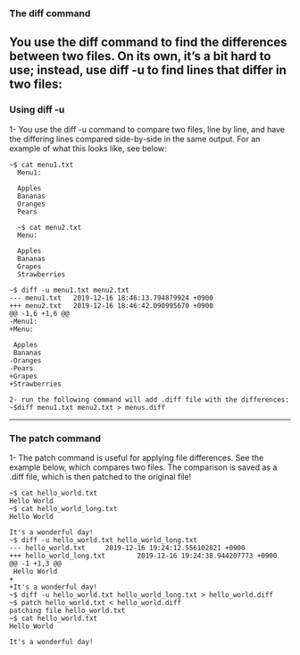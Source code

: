 ### The diff command
You use the diff command to find the differences between two files. On its own, it’s a bit hard to use; 
instead, use diff -u to find lines that differ in two files:
--
### Using diff -u
1- You use the diff -u command to compare two files, line by line, and have the differing lines compared side-by-side in the same output.
  For an example of what this looks like, see below:
  ```
  ~$ cat menu1.txt 
    Menu1:
    
    Apples
    Bananas
    Oranges
    Pears
    
    ~$ cat menu2.txt 
    Menu:
    
    Apples
    Bananas
    Grapes
    Strawberries

  ~$ diff -u menu1.txt menu2.txt 
  --- menu1.txt   2019-12-16 18:46:13.794879924 +0900
  +++ menu2.txt   2019-12-16 18:46:42.090995670 +0900
  @@ -1,6 +1,6 @@
  -Menu1:
  +Menu:
   
   Apples
   Bananas
  -Oranges
  -Pears
  +Grapes
  +Strawberries

2- run the following command will add .diff file with the differences:
  ~$diff menu1.txt menu2.txt > menus.diff
```
  ---
  ### The patch command

  1- The patch command is useful for applying file differences. See the example below, which compares two files.
  The comparison is saved as a .diff file, which is then patched to the original file!
  ```
  ~$ cat hello_world.txt 
  Hello World
  ~$ cat hello_world_long.txt 
  Hello World
  
  It's a wonderful day!
  ~$ diff -u hello_world.txt hello_world_long.txt 
  --- hello_world.txt     2019-12-16 19:24:12.556102821 +0900
  +++ hello_world_long.txt        2019-12-16 19:24:38.944207773 +0900
  @@ -1 +1,3 @@
   Hello World
  +
  +It's a wonderful day!
  ~$ diff -u hello_world.txt hello_world_long.txt > hello_world.diff
  ~$ patch hello_world.txt < hello_world.diff 
  patching file hello_world.txt
  ~$ cat hello_world.txt 
  Hello World
  
  It's a wonderful day!

```
  
